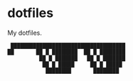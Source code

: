 dotfiles
========

My dotfiles.


     ████████████████████████████████████
    ██       ██ █ ████████  ██ █ ████████
              ██ █ ███████   ██ █ ███████
               ██ █ █████     ██ █ █████ 
                ████████       ████████
